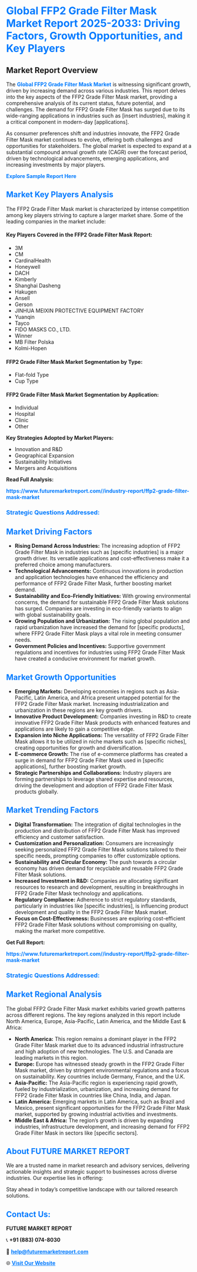 <h1 style="color: #007BFF;">Global FFP2 Grade Filter Mask Market Report 2025-2033: Driving Factors, Growth Opportunities, and Key Players</h1>

<section id="overview">
<h2>Market Report Overview</h2>
<p>The <a href="https://www.futuremarketreport.com//industry-report/ffp2-grade-filter-mask-market" style="color: #007BFF; text-decoration: none;"><strong>Global FFP2 Grade Filter Mask Market</strong></a> is witnessing significant growth, driven by increasing demand across various industries. This report delves into the key aspects of the FFP2 Grade Filter Mask market, providing a comprehensive analysis of its current status, future potential, and challenges. The demand for FFP2 Grade Filter Mask has surged due to its wide-ranging applications in industries such as [insert industries], making it a critical component in modern-day [applications].</p>
<p>As consumer preferences shift and industries innovate, the FFP2 Grade Filter Mask market continues to evolve, offering both challenges and opportunities for stakeholders. The global market is expected to expand at a substantial compound annual growth rate (CAGR) over the forecast period, driven by technological advancements, emerging applications, and increasing investments by major players.</p>
</section>

<section id="overview">
<p><a href="https://www.futuremarketreport.com//request-sample/reportId=64423" style="color: #007BFF; text-decoration: none;"><strong>Explore Sample Report Here</strong></a></p>
</section>

<section id="key-players">
<h2 style="color: #007BFF;">Market Key Players Analysis</h2>
<p>The FFP2 Grade Filter Mask market is characterized by intense competition among key players striving to capture a larger market share. Some of the leading companies in the market include:</p>
<h4>Key Players Covered in the FFP2 Grade Filter Mask Report:</h4>
<ul><li>3M</li><li>CM</li><li>CardinalHealth</li><li>Honeywell</li><li>DACH</li><li>Kimberly</li><li>Shanghai Dasheng</li><li>Hakugen</li><li>Ansell</li><li>Gerson</li><li>JINHUA MEIXIN PROTECTIVE EQUIPMENT FACTORY</li><li>Yuanqin</li><li>Tayco</li><li>FIDO MASKS CO., LTD.</li><li>Winner</li><li>MB Filter Polska</li><li>Kolmi-Hopen</li></ul>
<h4>FFP2 Grade Filter Mask Market Segmentation by Type:</h4>
<ul><li>Flat-fold Type</li><li>Cup Type</li></ul>

<h4>FFP2 Grade Filter Mask Market Segmentation by Application:</h4>
<ul><li>Individual</li><li>Hospital</li><li>Clinic</li><li>Other</li></ul>
<p><strong>Key Strategies Adopted by Market Players:</strong></p>
<ul>
<li>Innovation and R&D</li>
<li>Geographical Expansion</li>
<li>Sustainability Initiatives</li>
<li>Mergers and Acquisitions</li>
</ul>
</section>

<section>
<p><strong>Read Full Analysis: </strong></p><a href="https://www.futuremarketreport.com//industry-report/ffp2-grade-filter-mask-market" style="color: #007BFF; text-decoration: none;"><strong>https://www.futuremarketreport.com//industry-report/ffp2-grade-filter-mask-market</strong></a>
<h3 style="color: #007BFF;">Strategic Questions Addressed:</h3>
</section>

<section id="driving-factors">
<h2 style="color: #007BFF;">Market Driving Factors</h2>
<ul>
<li><strong>Rising Demand Across Industries:</strong> The increasing adoption of FFP2 Grade Filter Mask in industries such as [specific industries] is a major growth driver. Its versatile applications and cost-effectiveness make it a preferred choice among manufacturers.</li>
<li><strong>Technological Advancements:</strong> Continuous innovations in production and application technologies have enhanced the efficiency and performance of FFP2 Grade Filter Mask, further boosting market demand.</li>
<li><strong>Sustainability and Eco-Friendly Initiatives:</strong> With growing environmental concerns, the demand for sustainable FFP2 Grade Filter Mask solutions has surged. Companies are investing in eco-friendly variants to align with global sustainability goals.</li>
<li><strong>Growing Population and Urbanization:</strong> The rising global population and rapid urbanization have increased the demand for [specific products], where FFP2 Grade Filter Mask plays a vital role in meeting consumer needs.</li>
<li><strong>Government Policies and Incentives:</strong> Supportive government regulations and incentives for industries using FFP2 Grade Filter Mask have created a conducive environment for market growth.</li>
</ul>
</section>

<section id="growth-opportunities">
<h2 style="color: #007BFF;">Market Growth Opportunities</h2>
<ul>
<li><strong>Emerging Markets:</strong> Developing economies in regions such as Asia-Pacific, Latin America, and Africa present untapped potential for the FFP2 Grade Filter Mask market. Increasing industrialization and urbanization in these regions are key growth drivers.</li>
<li><strong>Innovative Product Development:</strong> Companies investing in R&D to create innovative FFP2 Grade Filter Mask products with enhanced features and applications are likely to gain a competitive edge.</li>
<li><strong>Expansion into Niche Applications:</strong> The versatility of FFP2 Grade Filter Mask allows it to be utilized in niche markets such as [specific niches], creating opportunities for growth and diversification.</li>
<li><strong>E-commerce Growth:</strong> The rise of e-commerce platforms has created a surge in demand for FFP2 Grade Filter Mask used in [specific applications], further boosting market growth.</li>
<li><strong>Strategic Partnerships and Collaborations:</strong> Industry players are forming partnerships to leverage shared expertise and resources, driving the development and adoption of FFP2 Grade Filter Mask products globally.</li>
</ul>
</section>

<section id="trending-factors">
<h2 style="color: #007BFF;">Market Trending Factors</h2>
<ul>
<li><strong>Digital Transformation:</strong> The integration of digital technologies in the production and distribution of FFP2 Grade Filter Mask has improved efficiency and customer satisfaction.</li>
<li><strong>Customization and Personalization:</strong> Consumers are increasingly seeking personalized FFP2 Grade Filter Mask solutions tailored to their specific needs, prompting companies to offer customizable options.</li>
<li><strong>Sustainability and Circular Economy:</strong> The push towards a circular economy has driven demand for recyclable and reusable FFP2 Grade Filter Mask solutions.</li>
<li><strong>Increased Investment in R&D:</strong> Companies are allocating significant resources to research and development, resulting in breakthroughs in FFP2 Grade Filter Mask technology and applications.</li>
<li><strong>Regulatory Compliance:</strong> Adherence to strict regulatory standards, particularly in industries like [specific industries], is influencing product development and quality in the FFP2 Grade Filter Mask market.</li>
<li><strong>Focus on Cost-Effectiveness:</strong> Businesses are exploring cost-efficient FFP2 Grade Filter Mask solutions without compromising on quality, making the market more competitive.</li>
</ul>
</section>

<section>
<p><strong>Get Full Report: </strong></p><a href="https://www.futuremarketreport.com//industry-report/ffp2-grade-filter-mask-market" style="color: #007BFF; text-decoration: none;"><strong>https://www.futuremarketreport.com//industry-report/ffp2-grade-filter-mask-market</strong></a>
<h3 style="color: #007BFF;">Strategic Questions Addressed:</h3>
</section>


<section id="regional-analysis">
<h2 style="color: #007BFF;">Market Regional Analysis</h2>
<p>The global FFP2 Grade Filter Mask market exhibits varied growth patterns across different regions. The key regions analyzed in this report include North America, Europe, Asia-Pacific, Latin America, and the Middle East & Africa:</p>
<ul>
<li><strong>North America:</strong> This region remains a dominant player in the FFP2 Grade Filter Mask market due to its advanced industrial infrastructure and high adoption of new technologies. The U.S. and Canada are leading markets in this region.</li>
<li><strong>Europe:</strong> Europe has witnessed steady growth in the FFP2 Grade Filter Mask market, driven by stringent environmental regulations and a focus on sustainability. Key countries include Germany, France, and the U.K.</li>
<li><strong>Asia-Pacific:</strong> The Asia-Pacific region is experiencing rapid growth, fueled by industrialization, urbanization, and increasing demand for FFP2 Grade Filter Mask in countries like China, India, and Japan.</li>
<li><strong>Latin America:</strong> Emerging markets in Latin America, such as Brazil and Mexico, present significant opportunities for the FFP2 Grade Filter Mask market, supported by growing industrial activities and investments.</li>
<li><strong>Middle East & Africa:</strong> The region’s growth is driven by expanding industries, infrastructure development, and increasing demand for FFP2 Grade Filter Mask in sectors like [specific sectors].</li>
</ul>
</section>

<footer>
<h2 style="color: #007BFF;">About FUTURE MARKET REPORT</h2>
<p>We are a trusted name in market research and advisory services, delivering actionable insights and strategic support to businesses across diverse industries. Our expertise lies in offering:</p>

<p>Stay ahead in today’s competitive landscape with our tailored research solutions.</p>

<h2 style="color: #007BFF;">Contact Us:</h2>
<p><strong>FUTURE MARKET REPORT</strong></p>
<p>📞 <strong>+91 (883) 074-8030</strong></p>
<p>📧 <strong><a href="mailto:help@futuremarketreport.com" style="color: #007BFF;">help@futuremarketreport.com</a></strong></p>
<p>🌐 <strong><a href="https://www.futuremarketreport.com/" style="color: #007BFF;">Visit Our Website</a></strong></p>
</footer>